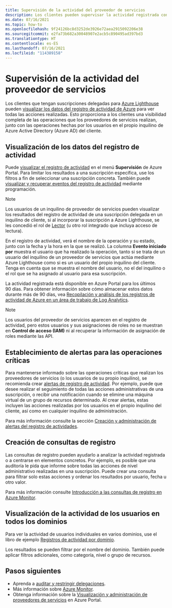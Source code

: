 ```yaml
---
title: Supervisión de la actividad del proveedor de servicios
description: Los clientes pueden supervisar la actividad registrada con el fin de ver las acciones realizadas por los proveedores de servicios mediante Azure Lighthouse.
ms.date: 07/16/2021
ms.topic: how-to
ms.openlocfilehash: 9f24126bc8d3252de3926e72aea2915092206e38
ms.sourcegitcommit: e2fa73b682a30048907e2acb5c890495ad397bd3
ms.translationtype: HT
ms.contentlocale: es-ES
ms.lasthandoff: 07/16/2021
ms.locfileid: "114389158"
---
```

# <a name="monitor-service-provider-activity"></a>Supervisión de la actividad del proveedor de servicios

Los clientes que tengan suscripciones delegadas para [Azure Lighthouse](../overview.md) pueden [visualizar los datos del registro de actividad de Azure](../../azure-monitor/essentials/platform-logs-overview.md) para ver todas las acciones realizadas. Esto proporciona a los clientes una visibilidad completa de las operaciones que los proveedores de servicios realizan, junto con las operaciones hechas por los usuarios en el propio inquilino de Azure Active Directory (Azure AD) del cliente.

## <a name="view-activity-log-data"></a>Visualización de los datos del registro de actividad

Puede [visualizar el registro de actividad](../../azure-monitor/essentials/activity-log.md#view-the-activity-log) en el menú **Supervisión** de Azure Portal. Para limitar los resultados a una suscripción específica, use los filtros a fin de seleccionar una suscripción concreta. También puede [visualizar y recuperar eventos del registro de actividad](../../azure-monitor/essentials/activity-log.md#view-the-activity-log) mediante programación.

> [!NOTE]
> Los usuarios de un inquilino de proveedor de servicios pueden visualizar los resultados del registro de actividad de una suscripción delegada en un inquilino de cliente, si al incorporar la suscripción a Azure Lighthouse, se les concedió el rol de [Lector](../../role-based-access-control/built-in-roles.md#reader) (u otro rol integrado que incluya acceso de lectura).

En el registro de actividad, verá el nombre de la operación y su estado, junto con la fecha y la hora en la que se realizó. La columna **Evento iniciado por** muestra el usuario que ha realizado la operación, tanto si se trata de un usuario del inquilino de un proveedor de servicios que actúa mediante Azure Lighthouse como si es un usuario del propio inquilino del cliente. Tenga en cuenta que se muestra el nombre del usuario, no el del inquilino o el rol que se ha asignado al usuario para esa suscripción.

La actividad registrada está disponible en Azure Portal para los últimos 90 días. Para obtener información sobre cómo almacenar estos datos durante más de 90 días, vea [Recopilación y análisis de los registros de actividad de Azure en un área de trabajo de Log Analytics](../../azure-monitor/essentials/activity-log.md).

> [!NOTE]
> Los usuarios del proveedor de servicios aparecen en el registro de actividad, pero estos usuarios y sus asignaciones de roles no se muestran en **Control de acceso (IAM)** ni al recuperar la información de asignación de roles mediante las API.

## <a name="set-alerts-for-critical-operations"></a>Establecimiento de alertas para las operaciones críticas

Para mantenerse informado sobre las operaciones críticas que realizan los proveedores de servicios (o los usuarios de su propio inquilino), se recomienda crear [alertas de registro de actividad](../../azure-monitor/alerts/activity-log-alerts.md). Por ejemplo, puede que desee realizar el seguimiento de todas las acciones administrativas de una suscripción, o recibir una notificación cuando se elimine una máquina virtual de un grupo de recursos determinado. Al crear alertas, estas incluyen las acciones realizadas por los usuarios en el propio inquilino del cliente, así como en cualquier inquilino de administración.

Para más información consulte la sección [Creación y administración de alertas del registro de actividades](../../azure-monitor/alerts/alerts-activity-log.md).

## <a name="create-log-queries"></a>Creación de consultas de registro

Las consultas de registro pueden ayudarlo a analizar la actividad registrada o a centrarse en elementos concretos. Por ejemplo, es posible que una auditoría le pida que informe sobre todas las acciones de nivel administrativo realizadas en una suscripción. Puede crear una consulta para filtrar solo estas acciones y ordenar los resultados por usuario, fecha u otro valor.

Para más información consulte [Introducción a las consultas de registro en Azure Monitor](../../azure-monitor/logs/log-query-overview.md).

## <a name="view-user-activity-across-domains"></a>Visualización de la actividad de los usuarios en todos los dominios

Para ver la actividad de usuarios individuales en varios dominios, use el libro de ejemplo [Registros de actividad por dominio](https://github.com/Azure/Azure-Lighthouse-samples/tree/master/templates/workbook-activitylogs-by-domain).

Los resultados se pueden filtrar por el nombre del dominio. También puede aplicar filtros adicionales, como categoría, nivel o grupo de recursos.

## <a name="next-steps"></a>Pasos siguientes

- Aprenda a [auditar y restringir delegaciones](view-manage-service-providers.md#audit-and-restrict-delegations-in-your-environment).
- Más información sobre [Azure Monitor](../../azure-monitor/index.yml).
- Obtenga información sobre la [Visualización y administración de proveedores de servicios](view-manage-service-providers.md) en Azure Portal.
